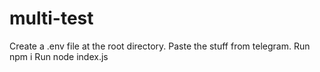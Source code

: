 # multi-test
Create a .env file at the root directory. Paste the stuff from telegram.
Run npm i
Run node index.js

